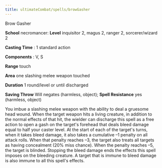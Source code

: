 ```yaml
---
title: ultimateCombat/spells/browGasher
---
```

Brow Gasher

**School** necromancer: **Level** inquisitor 2, magus 2, ranger 2, sorcerer/wizard 2

**Casting Time** : 1 standard action

**Components** : V, S

**Range** touch

**Area** one slashing melee weapon touched

**Duration** 1 round/level or until discharged

**Saving Throw** Will negates (harmless, object); **Spell Resistance** yes (harmless, object)

You imbue a slashing melee weapon with the ability to deal a gruesome head wound. When the target weapon hits a living creature, in addition to the normal effects of that hit, the wielder can discharge this spell as a free action to open a gash on the target's forehead that deals bleed damage equal to half your caster level. At the start of each of the target's turns, when it takes bleed damage, it also takes a cumulative –1 penalty on all attack rolls. When that penalty reaches –3, the target also treats all targets as having concealment (20% miss chance). When the penalty reaches –5, the target is blinded. Stopping the bleed damage ends the effects this spell imposes on the bleeding creature. A target that is immune to bleed damage is also immune to all this spell's effects.

